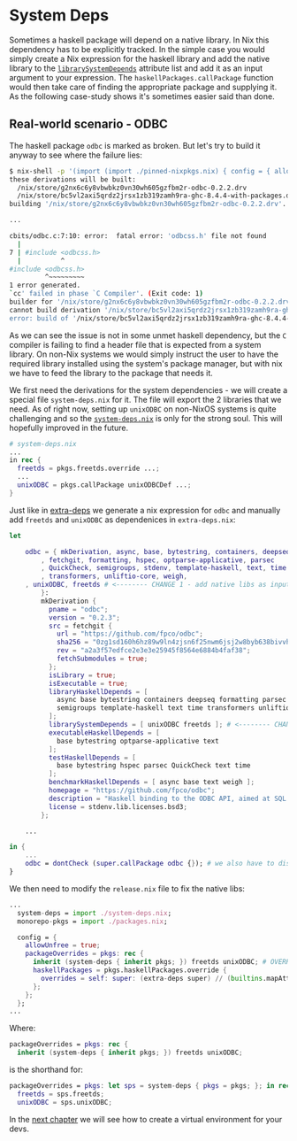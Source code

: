 
# System Deps

Sometimes a haskell package will depend on a native library. In Nix this dependency has to be explicitly tracked.
In the simple case you would simply create a Nix expression for the haskell library and add the native library to the [`librarySystemDepends`](https://github.com/NixOS/nixpkgs/blob/1330269c1556e5600b1ea11061712cf649e72d4f/pkgs/development/haskell-modules/configuration-nix.nix#L383) attribute list and add it as an input argument to your expression.
The `haskellPackages.callPackage` function would then take care of finding the appropriate package and supplying it.
As the following case-study shows it's sometimes easier said than done.

## Real-world scenario - ODBC

The haskell package `odbc` is marked as broken. But let's try to build it anyway to see where the failure lies:

```bash
$ nix-shell -p '(import (import ./pinned-nixpkgs.nix) { config = { allowBroken = true; }; }).haskell.packages.ghc844.ghcWithPackages (pkgs: [ pkgs.odbc ])'
these derivations will be built:
  /nix/store/g2nx6c6y8vbwbkz0vn30wh605gzfbm2r-odbc-0.2.2.drv
  /nix/store/bc5vl2axi5qrdz2jrsx1zb319zamh9ra-ghc-8.4.4-with-packages.drv
building '/nix/store/g2nx6c6y8vbwbkz0vn30wh605gzfbm2r-odbc-0.2.2.drv'...

...

cbits/odbc.c:7:10: error:  fatal error: 'odbcss.h' file not found
  |
7 | #include <odbcss.h>
  |          ^
#include <odbcss.h>
         ^~~~~~~~~~
1 error generated.
`cc' failed in phase `C Compiler'. (Exit code: 1)
builder for '/nix/store/g2nx6c6y8vbwbkz0vn30wh605gzfbm2r-odbc-0.2.2.drv' failed with exit code 1
cannot build derivation '/nix/store/bc5vl2axi5qrdz2jrsx1zb319zamh9ra-ghc-8.4.4-with-packages.drv': 1 dependencies couldn't be built
error: build of '/nix/store/bc5vl2axi5qrdz2jrsx1zb319zamh9ra-ghc-8.4.4-with-packages.drv' failed
```

As we can see the issue is not in some unmet haskell dependency, but the `C` compiler is failing to find a header file that is expected from a system library.
On non-Nix systems we would simply instruct the user to have the required library installed using the system's package manager, but with nix we have to feed
the library to the package that needs it.

We first need the derivations for the system dependencies - we will create a special file `system-deps.nix` for it. The file will export the 2 libraries that we need.
As of right now, setting up `unixODBC` on non-NixOS systems is quite challenging and so the [`system-deps.nix`](./system-deps.nix) is only for the strong soul. This will hopefully improved in the future.

```nix
# system-deps.nix
...
in rec {
  freetds = pkgs.freetds.override ...;
  ...
  unixODBC = pkgs.callPackage unixODBCDef ...;
}
```

Just like in [extra-deps](../extra-deps) we generate a nix expression for `odbc` and manually add `freetds` and `unixODBC` as dependenices in `extra-deps.nix`:

```nix
let

    odbc = { mkDerivation, async, base, bytestring, containers, deepseq
        , fetchgit, formatting, hspec, optparse-applicative, parsec
        , QuickCheck, semigroups, stdenv, template-haskell, text, time
        , transformers, unliftio-core, weigh,
	, unixODBC, freetds # <-------- CHANGE 1 - add native libs as inputs
        }:
        mkDerivation {
          pname = "odbc";
          version = "0.2.3";
          src = fetchgit {
            url = "https://github.com/fpco/odbc";
            sha256 = "0zg1sd160h6hz89w9ln4zjsn6f25nwm6jsj2w8byb638bivvhdvh";
            rev = "a2a3f57edfce2e3e3e25945f8564e6884b4faf38";
            fetchSubmodules = true;
          };
          isLibrary = true;
          isExecutable = true;
          libraryHaskellDepends = [
            async base bytestring containers deepseq formatting parsec
            semigroups template-haskell text time transformers unliftio-core
          ];
          librarySystemDepends = [ unixODBC freetds ]; # <-------- CHANGE 2 - specify the 2 libs as system dependencies
          executableHaskellDepends = [
            base bytestring optparse-applicative text
          ];
          testHaskellDepends = [
            base bytestring hspec parsec QuickCheck text time
          ];
          benchmarkHaskellDepends = [ async base text weigh ];
          homepage = "https://github.com/fpco/odbc";
          description = "Haskell binding to the ODBC API, aimed at SQL Server driver";
          license = stdenv.lib.licenses.bsd3;
        };

    ...

in {
    ...
    odbc = dontCheck (super.callPackage odbc {}); # we also have to disable the tests # <----------- CHANGE 3 - override the package and disable its tests
}
```

We then need to modify the `release.nix` file to fix the native libs:

```nix
...
  system-deps = import ./system-deps.nix;
  monorepo-pkgs = import ./packages.nix;

  config = {
    allowUnfree = true;
    packageOverrides = pkgs: rec {
      inherit (system-deps { inherit pkgs; }) freetds unixODBC; # OVERRIDEN HERE
      haskellPackages = pkgs.haskellPackages.override {
        overrides = self: super: (extra-deps super) // (builtins.mapAttrs (name: value: super.callPackage value {}) monorepo-pkgs);
      };
    };
  };
...
```

Where:

```nix
packageOverrides = pkgs: rec {
  inherit (system-deps { inherit pkgs; }) freetds unixODBC;
```

is the shorthand for:

```nix
packageOverrides = pkgs: let sps = system-deps { pkgs = pkgs; }; in rec {
  freetds = sps.freetds;
  unixODBC = sps.unixODBC;
```

In the [next chapter](../shell.nix) we will see how to create a virtual environment
for your devs.

